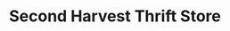 ---
title: "Second Harvest Thrift Store"
url: /dayton/second-harvest-thrift-store/
shop: charity
---